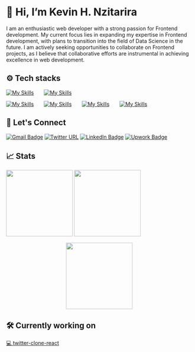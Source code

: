 # 👋 Hi, I’m Kevin H. Nzitarira
I am an enthusiastic web developer with a strong passion for Frontend development. My current focus lies in expanding my expertise in Frontend development, with plans to transition into the field of Data Science in the future. I am actively seeking opportunities to collaborate on Frontend projects, as I believe that collaborative efforts are instrumental in achieving excellence in web development.    
 ## ⚙️ Tech stacks
   [![My Skills](https://skillicons.dev/icons?i=html,css,js,ts)](https://github.com/hirwaNkevin) &nbsp;&nbsp;&nbsp;&nbsp;&nbsp;  [![My Skills](https://skillicons.dev/icons?i=react)](https://github.com/hirwaNkevin) &nbsp;&nbsp;&nbsp;&nbsp;&nbsp;
   
   [![My Skills](https://skillicons.dev/icons?i=nodejs,py,django,spring)](https://github.com/hirwaNkevin)  &nbsp;&nbsp;&nbsp;&nbsp;&nbsp;
   [![My Skills](https://skillicons.dev/icons?i=vite)](https://github.com/hirwaNkevin)  &nbsp;&nbsp;&nbsp;&nbsp;&nbsp;
   [![My Skills](https://skillicons.dev/icons?i=postman,vscode)](https://github.com/hirwaNkevin) &nbsp;&nbsp;&nbsp;&nbsp;&nbsp;
   [![My Skills](https://skillicons.dev/icons?i=figma)](https://github.com/hirwaNkevin)  

 ## 📱 Let's Connect  
[![Gmail Badge](https://img.shields.io/badge/Gmail-EA4335?logo=gmail&logoColor=fff&style=plastic)](mailto:hirwankevin@gmail.com) 
[![Twitter URL](https://img.shields.io/twitter/url?url=https%3A%2F%2Ftwitter.com%2FkevinHirwaN&style=flat&logo=Twitter&logoColor=blue&label=%40kevinHirwaN&labelColor=black&color=black&link=https%3A%2F%2Ftwitter.com%2FkevinHirwaN)](https://twitter.com/kevinHirwaN)
[![LinkedIn Badge](https://img.shields.io/badge/LinkedIn-0A66C2?logo=linkedin&logoColor=fff&style=plastic)](https://www.linkedin.com/in/kevin-hirwa-nzitatira-623022281/)
[![Upwork Badge](https://img.shields.io/badge/Upwork-6FDA44?logo=upwork&logoColor=fff&style=plastic)](https://www.upwork.com/freelancers/~0197ce3fd6a5e18f08)
## 📈 Stats
 <a href="https://github.com/hirwaNkevin">
    <img height="180em" src="https://github-readme-stats.vercel.app/api?username=hirwaNKevin&theme=tokyonight&show_icons=true&hide_border=true&count_private=true"></a>
 <a href="https://github.com/hirwaNkevin">
    <img height="180em" src="https://github-readme-stats.vercel.app/api/top-langs/?username=hirwaNKevin&theme=tokyonight&show_icons=true&hide_border=true&layout=compact"></a>
    
 <a href="https://github.com/hirwaNkevin"><img  style="display:block;margin: auto;" height="180em" src="https://github-readme-streak-stats.herokuapp.com/?user=hirwaNKevin&theme=tokyonight&hide_border=true"></a>

## 🛠️ Currently working on  
[💻 twitter-clone-react ](https://github.com/hirwaNkevin/twitter-clone-react)
